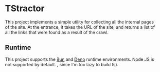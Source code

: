 # TStractor
This project implements a simple utility for collecting all the internal pages of the site. At the entrance, it takes the URL of the site, and returns a list of all the links that were found as a result of the crawl.

## Runtime
This project supports the [Bun](https://bun.sh/) and [Deno](https://deno.com/) runtime environments. Node JS is not supported by default. , since I'm too lazy to build ts).
